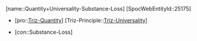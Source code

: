 ﻿---
type: TrizContradiction
aliases:
- Quantity+Universality-Substance-Loss
license: CC BY-SA 4.0
copyright: https://github.com/SpocWeb
IsDeleted: false
IsReadOnly: false
Confidential: public
tags: 
- Triz/Contradiction
---
[name::Quantity+Universality-Substance-Loss]
[SpocWebEntityId::25175]
+ [pro::[Triz-Quantity](tech/Triz/Parameter/Triz-Quantity.md)]
[Triz-Principle::[Triz-Universality](tech/Triz/Principle/Triz-Universality.md)]
- [con::Substance-Loss]

